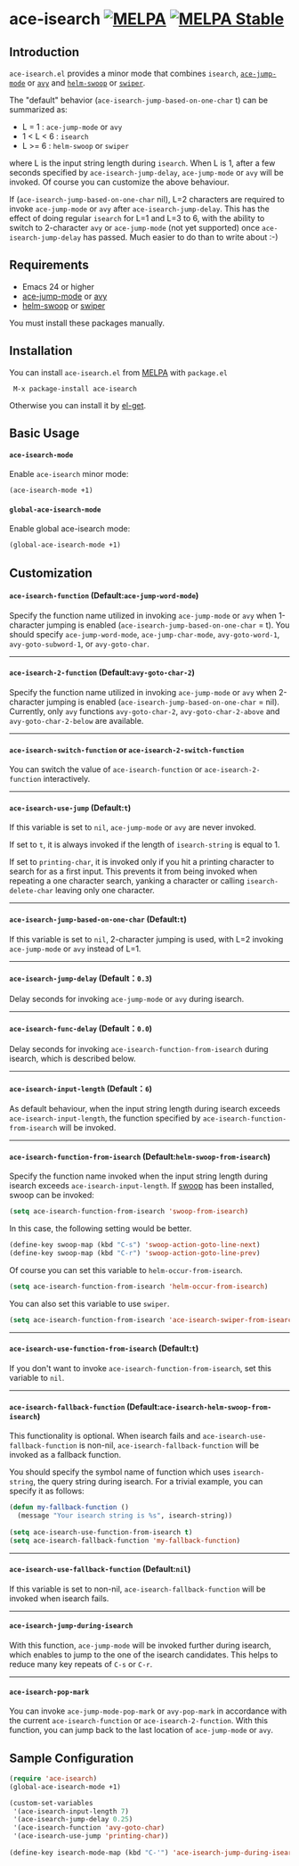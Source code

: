ace-isearch [![MELPA](http://melpa.org/packages/ace-isearch-badge.svg)](http://melpa.org/#/ace-isearch) [![MELPA Stable](http://stable.melpa.org/packages/ace-isearch-badge.svg)](http://stable.melpa.org/#/ace-isearch)
===========

## Introduction
`ace-isearch.el` provides a minor mode that combines `isearch`,  [`ace-jump-mode`](https://github.com/winterTTr/ace-jump-mode) or
[`avy`](https://github.com/abo-abo/avy) and
[`helm-swoop`](https://github.com/ShingoFukuyama/helm-swoop) or [`swiper`](https://github.com/abo-abo/swiper/).

The "default" behavior (`ace-isearch-jump-based-on-one-char` t) can be summarized as:
- L = 1     : `ace-jump-mode` or `avy`
- 1 < L < 6 : `isearch`
- L >= 6    : `helm-swoop` or `swiper`

where L is the input string length during `isearch`.  When L is 1, after a
few seconds specified by `ace-isearch-jump-delay`, `ace-jump-mode` or `avy` will
be invoked. Of course you can customize the above behaviour.

If (`ace-isearch-jump-based-on-one-char` nil), L=2 characters are required to
invoke `ace-jump-mode` or `avy` after `ace-isearch-jump-delay`. This has the effect
of doing regular `isearch` for L=1 and L=3 to 6, with the ability to switch to
2-character `avy` or `ace-jump-mode` (not yet supported) once `ace-isearch-jump-delay`
has passed. Much easier to do than to write about :-)

## Requirements

* Emacs 24 or higher
* [ace-jump-mode](https://github.com/winterTTr/ace-jump-mode) or [avy](https://github.com/abo-abo/avy)
* [helm-swoop](https://github.com/ShingoFukuyama/helm-swoop) or [swiper](https://github.com/abo-abo/swiper/)

You must install these packages manually.

## Installation

You can install `ace-isearch.el` from [MELPA](http://melpa.org/#/ace-isearch) with `package.el`

```
 M-x package-install ace-isearch
```

Otherwise you can install it by [el-get](https://github.com/dimitri/el-get/blob/master/recipes/ace-isearch.rcp).

## Basic Usage

#### `ace-isearch-mode`

Enable `ace-isearch` minor mode:

```lisp
(ace-isearch-mode +1)
```

#### `global-ace-isearch-mode`

Enable global ace-isearch mode:

```lisp
(global-ace-isearch-mode +1)
```

## Customization

#### `ace-isearch-function` (Default:`ace-jump-word-mode`)
Specify the function name utilized in invoking `ace-jump-mode` or `avy`
when 1-character jumping is enabled (`ace-isearch-jump-based-on-one-char` = t).
You should specify `ace-jump-word-mode`, `ace-jump-char-mode`, 
`avy-goto-word-1`, `avy-goto-subword-1`, or `avy-goto-char`.

---

#### `ace-isearch-2-function` (Default:`avy-goto-char-2`)
Specify the function name utilized in invoking `ace-jump-mode` or `avy`
when 2-character jumping is enabled (`ace-isearch-jump-based-on-one-char` = nil).
Currently, only `avy` functions `avy-goto-char-2`, `avy-goto-char-2-above` and
`avy-goto-char-2-below` are available.

---

#### `ace-isearch-switch-function` or `ace-isearch-2-switch-function`
You can switch the value of `ace-isearch-function` or `ace-isearch-2-function`
interactively.

---

#### `ace-isearch-use-jump` (Default:`t`)
If this variable is set to `nil`, `ace-jump-mode` or `avy` are never invoked.

If set to `t`, it is always invoked if the length of `isearch-string` is equal to 1.

If set to `printing-char`, it is invoked only if you hit a printing character to search for as a first input.
This prevents it from being invoked when repeating a one character search, yanking a character or calling
`isearch-delete-char` leaving only one character.

---

#### `ace-isearch-jump-based-on-one-char` (Default:`t`)
If this variable is set to `nil`, 2-character jumping is used, with L=2 invoking `ace-jump-mode` or `avy` instead of L=1.

---

#### `ace-isearch-jump-delay` (Default：`0.3`)
Delay seconds for invoking `ace-jump-mode` or `avy` during isearch.

---

#### `ace-isearch-func-delay` (Default：`0.0`)
Delay seconds for invoking `ace-isearch-function-from-isearch` during isearch, which is described below.

---

#### `ace-isearch-input-length` (Default：`6`)
As default behaviour, when the input string length during isearch exceeds `ace-isearch-input-length`,
the function specified by `ace-isearch-function-from-isearch` will be invoked.

---

#### `ace-isearch-function-from-isearch` (Default:`helm-swoop-from-isearch`)
Specify the function name invoked when the input string length during isearch exceeds `ace-isearch-input-length`.
If [swoop](https://github.com/ShingoFukuyama/emacs-swoop) has been installed, swoop can be invoked:

```el
(setq ace-isearch-function-from-isearch 'swoop-from-isearch)
```

In this case, the following setting would be better.

```el
(define-key swoop-map (kbd "C-s") 'swoop-action-goto-line-next)
(define-key swoop-map (kbd "C-r") 'swoop-action-goto-line-prev)
```

Of course you can set this variable to `helm-occur-from-isearch`.

```el
(setq ace-isearch-function-from-isearch 'helm-occur-from-isearch)
```

You can also set this variable to use `swiper`.

```el
(setq ace-isearch-function-from-isearch 'ace-isearch-swiper-from-isearch)
```

---

#### `ace-isearch-use-function-from-isearch` (Default:`t`)
If you don't want to invoke `ace-isearch-function-from-isearch`, set this variable to `nil`.

---

#### `ace-isearch-fallback-function`  (Default:`ace-isearch-helm-swoop-from-isearch`)
This functionality is optional.
When isearch fails and `ace-isearch-use-fallback-function` is non-nil,
`ace-isearch-fallback-function` will be invoked as a fallback function.

You should specify the symbol name of function which uses `isearch-string`, the query string during isearch.
For a trivial example, you can specify it as follows:

```el
(defun my-fallback-function ()
  (message "Your isearch string is %s", isearch-string))
  
(setq ace-isearch-use-function-from-isearch t)
(setq ace-isearch-fallback-function 'my-fallback-function)
```


---

#### `ace-isearch-use-fallback-function`  (Default:`nil`)
If this variable is set to non-nil, `ace-isearch-fallback-function` will be invoked
when isearch fails.

---

#### `ace-isearch-jump-during-isearch`
With this function, `ace-jump-mode` will be invoked further during isearch, which enables to jump to the one of the isearch candidates.
This helps to reduce many key repeats of `C-s` or `C-r`.

---

#### `ace-isearch-pop-mark`
You can invoke `ace-jump-mode-pop-mark` or `avy-pop-mark` in accordance with the current `ace-isearch-function` or `ace-isearch-2-function`. With this function, you can jump back to the last location of `ace-jump-mode` or `avy`.

## Sample Configuration
```el
(require 'ace-isearch)
(global-ace-isearch-mode +1)

(custom-set-variables
 '(ace-isearch-input-length 7)
 '(ace-isearch-jump-delay 0.25)
 '(ace-isearch-function 'avy-goto-char)
 '(ace-isearch-use-jump 'printing-char))
 
(define-key isearch-mode-map (kbd "C-'") 'ace-isearch-jump-during-isearch)
```
